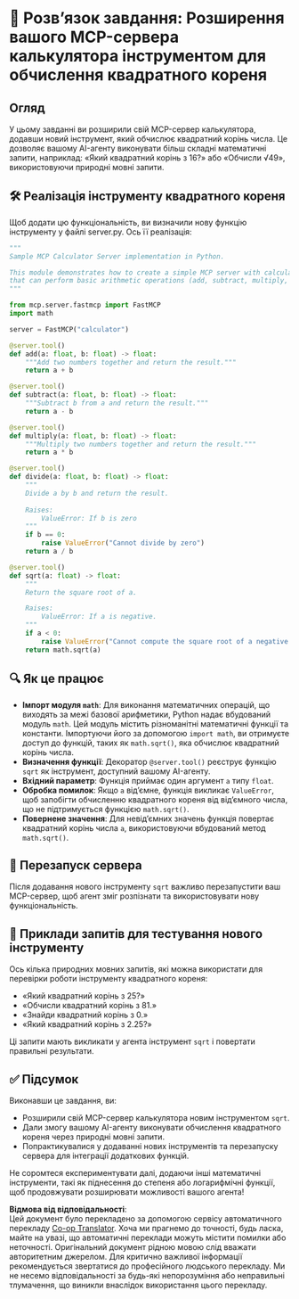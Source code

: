 <!--
CO_OP_TRANSLATOR_METADATA:
{
  "original_hash": "e9490aedc71f99bc774af57b207a7adb",
  "translation_date": "2025-07-13T21:55:58+00:00",
  "source_file": "03-GettingStarted/07-aitk/solution/README.md",
  "language_code": "uk"
}
-->
# 📘 Розв’язок завдання: Розширення вашого MCP-сервера калькулятора інструментом для обчислення квадратного кореня

## Огляд
У цьому завданні ви розширили свій MCP-сервер калькулятора, додавши новий інструмент, який обчислює квадратний корінь числа. Це дозволяє вашому AI-агенту виконувати більш складні математичні запити, наприклад: «Який квадратний корінь з 16?» або «Обчисли √49», використовуючи природні мовні запити.

## 🛠️ Реалізація інструменту квадратного кореня
Щоб додати цю функціональність, ви визначили нову функцію інструменту у файлі server.py. Ось її реалізація:

```python
"""
Sample MCP Calculator Server implementation in Python.

This module demonstrates how to create a simple MCP server with calculator tools
that can perform basic arithmetic operations (add, subtract, multiply, divide).
"""

from mcp.server.fastmcp import FastMCP
import math

server = FastMCP("calculator")

@server.tool()
def add(a: float, b: float) -> float:
    """Add two numbers together and return the result."""
    return a + b

@server.tool()
def subtract(a: float, b: float) -> float:
    """Subtract b from a and return the result."""
    return a - b

@server.tool()
def multiply(a: float, b: float) -> float:
    """Multiply two numbers together and return the result."""
    return a * b

@server.tool()
def divide(a: float, b: float) -> float:
    """
    Divide a by b and return the result.
    
    Raises:
        ValueError: If b is zero
    """
    if b == 0:
        raise ValueError("Cannot divide by zero")
    return a / b

@server.tool()
def sqrt(a: float) -> float:
    """
    Return the square root of a.

    Raises:
        ValueError: If a is negative.
    """
    if a < 0:
        raise ValueError("Cannot compute the square root of a negative number.")
    return math.sqrt(a)
```

## 🔍 Як це працює

- **Імпорт модуля `math`**: Для виконання математичних операцій, що виходять за межі базової арифметики, Python надає вбудований модуль `math`. Цей модуль містить різноманітні математичні функції та константи. Імпортуючи його за допомогою `import math`, ви отримуєте доступ до функцій, таких як `math.sqrt()`, яка обчислює квадратний корінь числа.
- **Визначення функції**: Декоратор `@server.tool()` реєструє функцію `sqrt` як інструмент, доступний вашому AI-агенту.
- **Вхідний параметр**: Функція приймає один аргумент `a` типу `float`.
- **Обробка помилок**: Якщо `a` від’ємне, функція викликає `ValueError`, щоб запобігти обчисленню квадратного кореня від від’ємного числа, що не підтримується функцією `math.sqrt()`.
- **Повернене значення**: Для невід’ємних значень функція повертає квадратний корінь числа `a`, використовуючи вбудований метод `math.sqrt()`.

## 🔄 Перезапуск сервера
Після додавання нового інструменту `sqrt` важливо перезапустити ваш MCP-сервер, щоб агент зміг розпізнати та використовувати нову функціональність.

## 💬 Приклади запитів для тестування нового інструменту
Ось кілька природних мовних запитів, які можна використати для перевірки роботи інструменту квадратного кореня:

- «Який квадратний корінь з 25?»
- «Обчисли квадратний корінь з 81.»
- «Знайди квадратний корінь з 0.»
- «Який квадратний корінь з 2.25?»

Ці запити мають викликати у агента інструмент `sqrt` і повертати правильні результати.

## ✅ Підсумок
Виконавши це завдання, ви:

- Розширили свій MCP-сервер калькулятора новим інструментом `sqrt`.
- Дали змогу вашому AI-агенту виконувати обчислення квадратного кореня через природні мовні запити.
- Попрактикувалися у додаванні нових інструментів та перезапуску сервера для інтеграції додаткових функцій.

Не соромтеся експериментувати далі, додаючи інші математичні інструменти, такі як піднесення до степеня або логарифмічні функції, щоб продовжувати розширювати можливості вашого агента!

**Відмова від відповідальності**:  
Цей документ було перекладено за допомогою сервісу автоматичного перекладу [Co-op Translator](https://github.com/Azure/co-op-translator). Хоча ми прагнемо до точності, будь ласка, майте на увазі, що автоматичні переклади можуть містити помилки або неточності. Оригінальний документ рідною мовою слід вважати авторитетним джерелом. Для критично важливої інформації рекомендується звертатися до професійного людського перекладу. Ми не несемо відповідальності за будь-які непорозуміння або неправильні тлумачення, що виникли внаслідок використання цього перекладу.